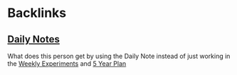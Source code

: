 
# Backlinks
## [Daily Notes](<Daily Notes.md>)
What does this person get by using the Daily Note instead of just working in the [Weekly Experiments](<Weekly Experiments.md>) and [5 Year Plan](<5 Year Plan.md>)

